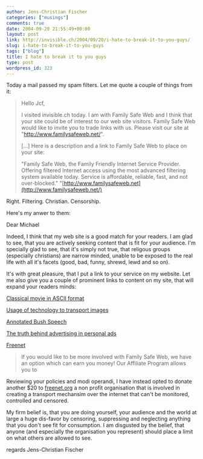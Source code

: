 ```yaml
---
author: Jens-Christian Fischer
categories: ["musings"]
comments: true
date: 2004-09-20 21:55:49+00:00
layout: post
link: http://invisible.ch/2004/09/20/i-hate-to-break-it-to-you-guys/
slug: i-hate-to-break-it-to-you-guys
tags: ["blog"]
title: I hate to break it to you guys
type: post
wordpress_id: 323
---
```


Today a mail passed my spam filters. Let me quote a couple of things from it:



<blockquote>
Hello Jcf,
 
I visited invisible.ch today. I am with Family Safe Web and I think 
that your site could be of interest to our web site visitors. Family 
Safe Web would like to invite you to trade links with us. Please visit 
our site at "http://www.familysafeweb.net/".

[...] 
Here is a description and a link to Family Safe Web to place on your 
site:
 
"Family Safe Web, the Family Friendly Internet Service Provider. Offering filtered Internet access using the most advanced filtering system available today. Service is 
affordable, reliable, fast, and not over-blocked."
"[http://www.familysafeweb.net](http://www.familysafeweb.net/)
</blockquote>



Right. Filtering. Christian. Censorship.

Here's my anwer to them:

Dear Michael

Indeed, I think that my web site is a good match for your readers. I am glad to see, that you are actively seeking content that is fit for your audience. I'm specially glad to see, that it's simply not true, that religous groups (especially christians) are narrow minded, unable to be exposed to the real life with all it's facets (good, bad, funny, shrewd, lewd and so on). 

It's with great pleasure, that I put a link to your service on my website. Let me also give you a couple of prominent links to content on my site, that will expand your readers minds:

[Classical movie in ASCII format](/archives/000115.html)  

[Usage of technology to transport images](/archives/000170.html)  

[Annotated Bush Speech](/archives/000034.html)  

[The truth behind advertising in personal ads](/archives/000174.html)  

[Freenet](/archives/000035.html)  


> If you would like to be more involved with Family Safe Web, we have an
> option which can earn you money! Our Affiliate Program allows you to

Reviewing your policies and modi operandi, I have instead opted to donate another $20 to [freenet.org](http://freenetproject.org) a non profit organisation that is involved in creating a transport mechansim over the internet that can't be monitored, controlled and censored.

My firm belief is, that you are doing yourself, your audience and the world at large a huge dis-favor by censoring, suppressing and neglecting anything that you don't see fit for consumption. I am disgusted by the belief, that anyone (and especially the organisation you represent) should place a limit on what others are allowed to see. 

regards
Jens-Christian Fischer
